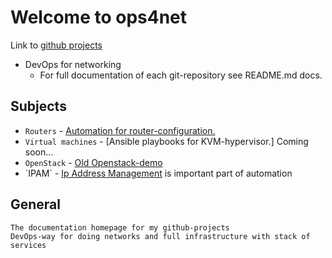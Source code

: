 # Welcome to ops4net

Link to [github projects](http://github.com/esath)

- DevOps for networking
  * For full documentation of each git-repository see README.md docs.

## Subjects

* `Routers` - [Automation for router-configuration.](https://github.com/esath/vyos_gre_ospf)
* `Virtual machines` - [Ansible playbooks for KVM-hypervisor.] Coming soon...
* `OpenStack` - [Old Openstack-demo](https://github.com/esath/Cloud_Demo)
* ´IPAM´ - [Ip Address Management](https://github.com/esath/ansible_phpipam) is important part of automation

## General

    The documentation homepage for my github-projects
    DevOps-way for doing networks and full infrastructure with stack of services
